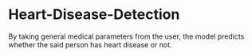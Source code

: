 # Heart-Disease-Detection
By taking general medical parameters from the user, the model predicts whether the said person has heart disease or not.
